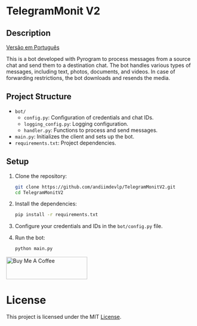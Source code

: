 # TelegramMonit V2

## Description

[Versão em Português](README_ptbr.md)

This is a bot developed with Pyrogram to process messages from a source chat and send them to a destination chat. The bot handles various types of messages, including text, photos, documents, and videos. In case of forwarding restrictions, the bot downloads and resends the media.

## Project Structure

- `bot/`
  - `config.py`: Configuration of credentials and chat IDs.
  - `logging_config.py`: Logging configuration.
  - `handler.py`: Functions to process and send messages.
- `main.py`: Initializes the client and sets up the bot.
- `requirements.txt`: Project dependencies.

## Setup

1. Clone the repository:
   ```sh
   git clone https://github.com/andiimdevlp/TelegramMonitV2.git
   cd TelegramMonitV2

2. Install the dependencies:
    ```sh
    pip install -r requirements.txt

3. Configure your credentials and IDs in the `bot/config.py` file.

4. Run the bot:
    ```sh
    python main.py


<a href="https://www.buymeacoffee.com/andiimdev" target="_blank"><img src="https://cdn.buymeacoffee.com/buttons/v2/default-blue.png" alt="Buy Me A Coffee" style="height: 60px !important;width: 217px !important;" ></a>


# License

This project is licensed under the MIT [License](https://choosealicense.com/licenses/mit/).
